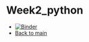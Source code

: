 # Week2_python  
  

* [![Binder](https://mybinder.org/badge_logo.svg)](https://mybinder.org/v2/gh/Tunoc/sem4python_notebooks/master?filepath=Week2%2FWeek_2.ipynb)
* [Back to main](https://github.com/Tunoc/sem4python_notebooks)

